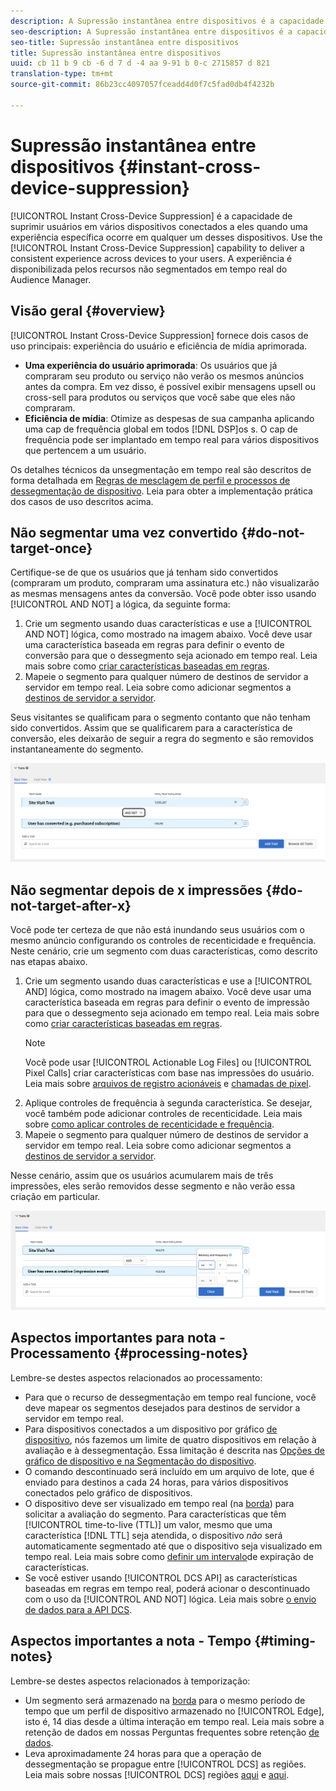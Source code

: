 ```yaml
---
description: A Supressão instantânea entre dispositivos é a capacidade de omitir usuários entre vários dispositivos conectados a eles quando uma experiência em particular ocorrer em um desses dispositivos. Use o recurso de Supressão instantânea entre dispositivos para fornecer uma experiência consistente entre dispositivos para seus usuários. A experiência é disponibilizada pelos recursos não segmentados em tempo real do Audience Manager.
seo-description: A Supressão instantânea entre dispositivos é a capacidade de omitir usuários entre vários dispositivos conectados a eles quando uma experiência em particular ocorrer em um desses dispositivos. Use o recurso de Supressão instantânea entre dispositivos para fornecer uma experiência consistente entre dispositivos para seus usuários. A experiência é disponibilizada pelos recursos não segmentados em tempo real do Audience Manager.
seo-title: Supressão instantânea entre dispositivos
title: Supressão instantânea entre dispositivos
uuid: cb 11 b 9 cb -6 d 7 d -4 aa 9-91 b 0-c 2715857 d 821
translation-type: tm+mt
source-git-commit: 86b23cc4097057fceadd4d0f7c5fad0db4f4232b

---
```



# Supressão instantânea entre dispositivos {#instant-cross-device-suppression}

[!UICONTROL Instant Cross-Device Suppression] é a capacidade de suprimir usuários em vários dispositivos conectados a eles quando uma experiência específica ocorre em qualquer um desses dispositivos. Use the [!UICONTROL Instant Cross-Device Suppression] capability to deliver a consistent experience across devices to your users. A experiência é disponibilizada pelos recursos não segmentados em tempo real do Audience Manager.

## Visão geral {#overview}

[!UICONTROL Instant Cross-Device Suppression] fornece dois casos de uso principais: experiência do usuário e eficiência de mídia aprimorada.

* **Uma experiência do usuário aprimorada**: Os usuários que já compraram seu produto ou serviço não verão os mesmos anúncios antes da compra. Em vez disso, é possível exibir mensagens upsell ou cross-sell para produtos ou serviços que você sabe que eles não compraram.
* **Eficiência de mídia**: Otimize as despesas de sua campanha aplicando uma cap de frequência global em todos [!DNL DSP]os s. O cap de frequência pode ser implantado em tempo real para vários dispositivos que pertencem a um usuário.

Os detalhes técnicos da unsegmentação em tempo real são descritos de forma detalhada em [Regras de mesclagem de perfil e processos de dessegmentação de dispositivo](../../features/profile-merge-rules/merge-rule-unsegment.md). Leia para obter a implementação prática dos casos de uso descritos acima.

## Não segmentar uma vez convertido {#do-not-target-once}

Certifique-se de que os usuários que já tenham sido convertidos (compraram um produto, compraram uma assinatura etc.) não visualizarão as mesmas mensagens antes da conversão. Você pode obter isso usando [!UICONTROL AND NOT] a lógica, da seguinte forma:

1. Crie um segmento usando duas características e use a [!UICONTROL AND NOT] lógica, como mostrado na imagem abaixo. Você deve usar uma característica baseada em regras para definir o evento de conversão para que o dessegmento seja acionado em tempo real. Leia mais sobre como [criar características baseadas em regras](../../features/traits/create-onboarded-rule-based-traits.md#create-rules-based-or-onboarded-traits).
1. Mapeie o segmento para qualquer número de destinos de servidor a servidor em tempo real. Leia sobre como adicionar segmentos a [destinos de servidor a servidor](../../features/destinations/add-edit-segments.md).

Seus visitantes se qualificam para o segmento contanto que não tenham sido convertidos. Assim que se qualificarem para a característica de conversão, eles deixarão de seguir a regra do segmento e são removidos instantaneamente do segmento.

![](assets/and_not_use_case.png)

## Não segmentar depois de x impressões {#do-not-target-after-x}

Você pode ter certeza de que não está inundando seus usuários com o mesmo anúncio configurando os controles de recenticidade e frequência. Neste cenário, crie um segmento com duas características, como descrito nas etapas abaixo.

1. Crie um segmento usando duas características e use a [!UICONTROL AND] lógica, como mostrado na imagem abaixo. Você deve usar uma característica baseada em regras para definir o evento de impressão para que o dessegmento seja acionado em tempo real. Leia mais sobre como [criar características baseadas em regras](../../features/traits/create-onboarded-rule-based-traits.md#create-rules-based-or-onboarded-traits).
   >[!NOTE]
   >
   >Você pode usar [!UICONTROL Actionable Log Files] ou [!UICONTROL Pixel Calls] criar características com base nas impressões do usuário. Leia mais sobre [arquivos de registro acionáveis](../../integration/media-data-integration/actionable-log-files.md) e [chamadas de pixel](../../integration/media-data-integration/impression-data-pixels.md).
1. Aplique controles de frequência à segunda característica. Se desejar, você também pode adicionar controles de recenticidade. Leia mais sobre [como aplicar controles de recenticidade e frequência](../../features/segments/recency-and-frequency.md).
1. Mapeie o segmento para qualquer número de destinos de servidor a servidor em tempo real. Leia sobre como adicionar segmentos a [destinos de servidor a servidor](../../features/destinations/add-edit-segments.md).

Nesse cenário, assim que os usuários acumularem mais de três impressões, eles serão removidos desse segmento e não verão essa criação em particular.

![](assets/impressions_use_case.png)

## Aspectos importantes para nota - Processamento {#processing-notes}

Lembre-se destes aspectos relacionados ao processamento:

* Para que o recurso de dessegmentação em tempo real funcione, você deve mapear os segmentos desejados para destinos de servidor a servidor em tempo real.
* Para dispositivos conectados a um dispositivo por gráfico [de dispositivo](../../features/profile-merge-rules/profile-link-use-case.md#recommendations), nós fazemos um limite de quatro dispositivos em relação à avaliação e à dessegmentação. Essa limitação é descrita nas [Opções de gráfico de dispositivo e na Segmentação do dispositivo](../../features/profile-merge-rules/merge-rule-unsegment.md#device-graph-options-unsegmentation).
* O comando descontinuado será incluído em um arquivo de lote, que é enviado para destinos a cada 24 horas, para vários dispositivos conectados pelo gráfico de dispositivos.
* O dispositivo deve ser visualizado em tempo real (na [borda](../../reference/system-components/components-edge.md)) para solicitar a avaliação do segmento. Para características que têm [!UICONTROL time-to-live (TTL)] um valor, mesmo que uma característica [!DNL TTL] seja atendida, o dispositivo *não* será automaticamente segmentado até que o dispositivo seja visualizado em tempo real. Leia mais sobre como [definir um intervalo](../../features/traits/create-onboarded-rule-based-traits.md#set-expiration-interval)de expiração de características.
* Se você estiver usando [!UICONTROL DCS API] as características baseadas em regras em tempo real, poderá acionar o descontinuado com o uso da [!UICONTROL AND NOT] lógica. Leia mais sobre [o envio de dados para a API DCS](../../api/dcs-intro/dcs-event-calls/dcs-url-send.md).

## Aspectos importantes a nota - Tempo {#timing-notes}

Lembre-se destes aspectos relacionados à temporização:

* Um segmento será armazenado na [borda](../../reference/system-components/components-edge.md) para o mesmo período de tempo que um perfil de dispositivo armazenado no [!UICONTROL Edge], isto é, 14 dias desde a última interação em tempo real. Leia mais sobre a retenção de dados em nossas Perguntas frequentes sobre retenção [de dados](../../faq/faq-privacy.md#data-retention-faq).
* Leva aproximadamente 24 horas para que a operação de dessegmentação se propague entre [!UICONTROL DCS] as regiões. Leia mais sobre nossas [!UICONTROL DCS] regiões [aqui](../../reference/system-components/components-data-collection.md) e [aqui](../../api/dcs-intro/dcs-api-reference/dcs-regions.md).